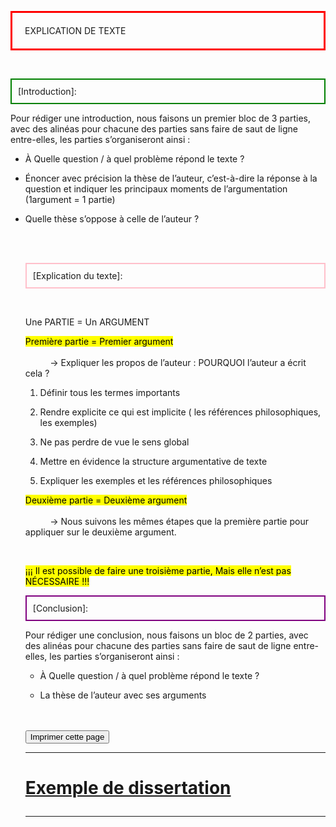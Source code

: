 <head>
 <meta charset="utf-8" />
 <link href="style.css" rel="stylesheet" type="text/css" />
 <link rel="stylesheet" href="print.css" type="text/css" media="print" />
 </head>
 <body>
 <p id="h1"  style="border: 3px solid red; padding: 20px;">EXPLICATION DE TEXTE</p>
 <br>
 <p id="para2" style="border: 2px solid green; padding: 10px;"> [Introduction]: </p>
 <p id="para3">Pour rédiger une introduction, nous faisons un premier bloc de 3 parties, avec des alinéas pour chacune des parties sans faire de saut de ligne entre-elles, les parties s’organiseront ainsi : </p>
 <ul>
    <li><p id="para3">À Quelle question / à quel problème répond le texte ?</p></li>
    <li> <p id="para3">Énoncer avec précision la thèse de l’auteur, c’est-à-dire la réponse à la question et indiquer les principaux moments de l’argumentation (1argument = 1 partie)</p></li>
    <li><p id="para3">Quelle thèse s’oppose à celle de l’auteur ?</p></li>
 <br>
 <br>
 <p id="para2" style="border: 2px solid pink; padding: 10px;">[Explication du texte]:</p>
 <br><p id="para2">Une PARTIE = Un ARGUMENT</p>
 <p id="para3"><mark id="m1">Première partie = Premier argument</mark>
 <br>
 <br>&nbsp;&nbsp; &nbsp;&nbsp;&nbsp;&nbsp; &nbsp;&nbsp;→ Expliquer les propos de l’auteur : POURQUOI l’auteur a écrit cela ? </p>
 <ol>
    <li><p id="para3">Définir tous les termes importants</p></li>
    <li><p id="para3">Rendre explicite ce qui est implicite ( les références philosophiques, les exemples)</p></li>
    <li><p id="para3">Ne pas perdre de vue le sens global</p></li>
    <li><p id="para3">Mettre en évidence la structure argumentative de texte</p></li>
    <li><p id="para3">Expliquer les exemples et les références philosophiques</p></li>
 </ol>
 <p id="para3"><mark id="m1">Deuxième partie = Deuxième argument</mark>
 <br>
 <br>&nbsp;&nbsp; &nbsp;&nbsp;&nbsp;&nbsp; &nbsp;&nbsp;→ Nous suivons les mêmes étapes que la première partie pour appliquer sur le deuxième argument.</p> 
 <br><p id="para3"><mark id="m2">¡¡¡ Il est possible de faire une troisième partie, Mais elle n’est pas NÉCESSAIRE !!!</mark></p>






 <p id="para2"  style="border: 2px solid purple; padding: 10px;">[Conclusion]:</p>
 <p id="para3">Pour rédiger une conclusion, nous faisons un bloc de 2 parties, avec des alinéas pour chacune des parties sans faire de saut de ligne entre-elles, les parties s’organiseront ainsi :</p>
 <ul>
    <li><p id="para3">À Quelle question / à quel problème répond le texte ?</p></li>
    <li><p id="para3">La thèse de l’auteur avec ses arguments</p></li>
 </ul>
 <br><br>
 <form>
  <input id="impression" name="impression" type="button" onclick="imprimer_page()" value="Imprimer cette page" />
 </form>
 <hr>
 <h1 id="para11" ><p   id="impression"><a href="https://23tr-an05.github.io/C2/">Exemple de dissertation</a></p></h1>
 
 <hr> 
 <script type="text/javascript">
 function imprimer_page(){
   window.print();
 }
 </script>
